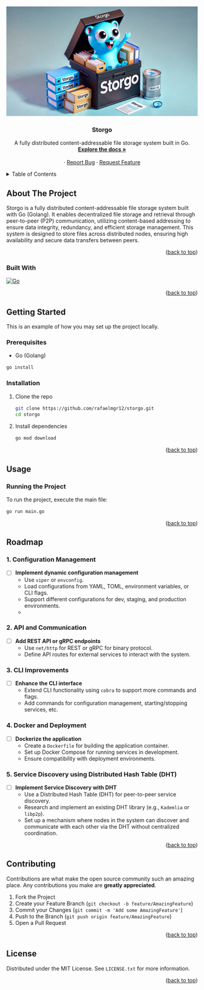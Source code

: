 <!-- Improved compatibility of back to top link: See: https://github.com/othneildrew/Best-README-Template/pull/73 -->
<a id="readme-top"></a>

<!-- PROJECT LOGO -->
<br />
<div align="center">
  <a href="https://github.com/rafaelmgr12/storgo">
    <img src="images/logo.png" alt="Logo">
  </a>

  <h3 align="center">Storgo</h3>

  <p align="center">
    A fully distributed content-addressable file storage system built in Go.
    <br />
    <a href="https://github.com/rafaelmgr12/storgo/docs"><strong>Explore the docs »</strong></a>
    <br />
    <br />
    ·
    <a href="https://github.com/rafaelmgr12/storgo/issues">Report Bug</a>
    ·
    <a href="https://github.com/rafaelmgr12/storgo/issues">Request Feature</a>
  </p>
</div>

<!-- TABLE OF CONTENTS -->
<details>
  <summary>Table of Contents</summary>
  <ol>
    <li>
      <a href="#about-the-project">About The Project</a>
      <ul>
        <li><a href="#built-with">Built With</a></li>
      </ul>
    </li>
    <li>
      <a href="#getting-started">Getting Started</a>
      <ul>
        <li><a href="#prerequisites">Prerequisites</a></li>
        <li><a href="#installation">Installation</a></li>
      </ul>
    </li>
    <li><a href="#usage">Usage</a></li>
    <li><a href="#roadmap">Roadmap</a></li>
    <li><a href="#contributing">Contributing</a></li>
    <li><a href="#license">License</a></li>
    <li><a href="#contact">Contact</a></li>
  </ol>
</details>

<!-- ABOUT THE PROJECT -->
## About The Project

Storgo is a fully distributed content-addressable file storage system built with Go (Golang). It enables decentralized file storage and retrieval through peer-to-peer (P2P) communication, utilizing content-based addressing to ensure data integrity, redundancy, and efficient storage management. This system is designed to store files across distributed nodes, ensuring high availability and secure data transfers between peers.

<p align="right">(<a href="#readme-top">back to top</a>)</p>

### Built With

[![Go][Go-shield]][Go-url]

<p align="right">(<a href="#readme-top">back to top</a>)</p>

<!-- GETTING STARTED -->
## Getting Started

This is an example of how you may set up the project locally.

### Prerequisites
* Go (Golang)
```sh
go install
```

### Installation

1. Clone the repo
   ```sh
   git clone https://github.com/rafaelmgr12/storgo.git
   cd storgo
   ```
2. Install dependencies
   ```sh
   go mod download
   ```

<p align="right">(<a href="#readme-top">back to top</a>)</p>

<!-- USAGE -->
## Usage

### Running the Project
To run the project, execute the main file:
```bash
go run main.go
```

<p align="right">(<a href="#readme-top">back to top</a>)</p>

<!-- ROADMAP -->
## Roadmap

### 1. Configuration Management
- [ ] **Implement dynamic configuration management**
  - Use `viper` or `envconfig`.
  - Load configurations from YAML, TOML, environment variables, or CLI flags.
  - Support different configurations for dev, staging, and production environments.
  - 
### 2. API and Communication
- [ ] **Add REST API or gRPC endpoints**
  - Use `net/http` for REST or gRPC for binary protocol.
  - Define API routes for external services to interact with the system.

### 3. CLI Improvements
- [ ] **Enhance the CLI interface**
  - Extend CLI functionality using `cobra` to support more commands and flags.
  - Add commands for configuration management, starting/stopping services, etc.

### 4. Docker and Deployment
- [ ] **Dockerize the application**
  - Create a `Dockerfile` for building the application container.
  - Set up Docker Compose for running services in development.
  - Ensure compatibility with deployment environments.


### 5. Service Discovery using Distributed Hash Table (DHT)
- [ ] **Implement Service Discovery with DHT**
  - Use a Distributed Hash Table (DHT) for peer-to-peer service discovery.
  - Research and implement an existing DHT library (e.g., `Kademlia` or `libp2p`).
  - Set up a mechanism where nodes in the system can discover and communicate with each other via the DHT without centralized coordination.


<p align="right">(<a href="#readme-top">back to top</a>)</p>

<!-- CONTRIBUTING -->
## Contributing

Contributions are what make the open source community such an amazing place. Any contributions you make are **greatly appreciated**.

1. Fork the Project
2. Create your Feature Branch (`git checkout -b feature/AmazingFeature`)
3. Commit your Changes (`git commit -m 'Add some AmazingFeature'`)
4. Push to the Branch (`git push origin feature/AmazingFeature`)
5. Open a Pull Request

<p align="right">(<a href="#readme-top">back to top</a>)</p>

<!-- LICENSE -->
## License

Distributed under the MIT License. See `LICENSE.txt` for more information.

<p align="right">(<a href="#readme-top">back to top</a>)</p>



<!-- MARKDOWN LINKS & IMAGES -->
[Go-shield]: https://img.shields.io/badge/Go-00ADD8?style=for-the-badge&logo=go&logoColor=white
[Go-url]: https://go.dev/
